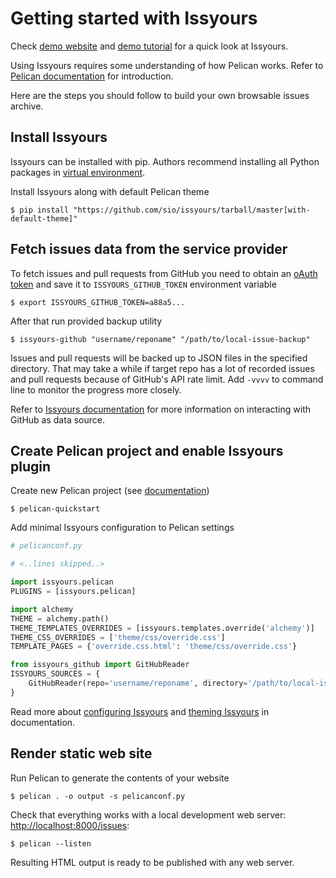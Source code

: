 # Getting started with Issyours

Check [demo website](https://issyours.ml/demo/issues) and [demo
tutorial](demonstration.md) for a quick look at Issyours.

Using Issyours requires some understanding of how Pelican works. Refer to
[Pelican documentation](http://docs.getpelican.com/en/stable/quickstart.html)
for introduction.

Here are the steps you should follow to build your own browsable issues
archive.


## Install Issyours

Issyours can be installed with pip. Authors recommend installing all Python
packages in [virtual environment](https://docs.python.org/3/tutorial/venv.html).

Install Issyours along with default Pelican theme

```
$ pip install "https://github.com/sio/issyours/tarball/master[with-default-theme]"
```


## Fetch issues data from the service provider

To fetch issues and pull requests from GitHub you need to obtain an
[oAuth token](https://github.com/settings/tokens) and save it to
`ISSYOURS_GITHUB_TOKEN` environment variable

```
$ export ISSYOURS_GITHUB_TOKEN=a88a5...
```

After that run provided backup utility

```
$ issyours-github "username/reponame" "/path/to/local-issue-backup"
```

Issues and pull requests will be backed up to JSON files in the specified
directory. That may take a while if target repo has a lot of recorded issues
and pull requests because of GitHub's API rate limit. Add `-vvvv` to command
line to monitor the progress more closely.

Refer to [Issyours documentation](github.md) for more information on
interacting with GitHub as data source.


## Create Pelican project and enable Issyours plugin

Create new Pelican project (see
[documentation](http://docs.getpelican.com/en/stable/quickstart.html#create-a-project))

```
$ pelican-quickstart
```

Add minimal Issyours configuration to Pelican settings

```python
# pelicanconf.py

# <..lines skipped..>

import issyours.pelican
PLUGINS = [issyours.pelican]

import alchemy
THEME = alchemy.path()
THEME_TEMPLATES_OVERRIDES = [issyours.templates.override('alchemy')]
THEME_CSS_OVERRIDES = ['theme/css/override.css']
TEMPLATE_PAGES = {'override.css.html': 'theme/css/override.css'}

from issyours_github import GitHubReader
ISSYOURS_SOURCES = {
    GitHubReader(repo='username/reponame', directory='/path/to/local-issue-backup'): {},
}
```

Read more about [configuring Issyours](configuring.md) and [theming
Issyours](themes.md) in documentation.


## Render static web site

Run Pelican to generate the contents of your website

```
$ pelican . -o output -s pelicanconf.py
```

Check that everything works with a local development web server:
<http://localhost:8000/issues>:

```
$ pelican --listen
```

Resulting HTML output is ready to be published with any web server.
